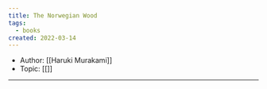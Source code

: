 ```yaml
---
title: The Norwegian Wood
tags:
  - books
created: 2022-03-14
---
```


- Author: [[Haruki Murakami]]
- Topic: [[]]

***

